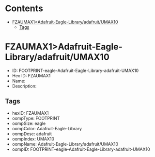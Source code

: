 



Contents
========

* [FZAUMAX1>Adafruit-Eagle-Library/adafruit/UMAX10](#fzaumax1adafruit-eagle-libraryadafruitumax10)
	* [Tags](#tags)

# FZAUMAX1>Adafruit-Eagle-Library/adafruit/UMAX10

- ID: FOOTPRINT-eagle-Adafruit-Eagle-Library-adafruit-UMAX10
- Hex ID: FZAUMAX1
- Name: 
- Description: 

## Tags

- hexID: FZAUMAX1
- oompType: FOOTPRINT
- oompSize: eagle
- oompColor: Adafruit-Eagle-Library
- oompDesc: adafruit
- oompIndex: UMAX10
- oompName: Adafruit-Eagle-Library/adafruit/UMAX10
- oompID: FOOTPRINT-eagle-Adafruit-Eagle-Library-adafruit-UMAX10
